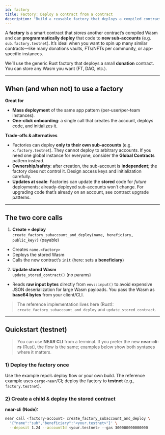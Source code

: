 ```yaml
---
id: factory
title: Factory: Deploy a contract from a contract
description: "Build a reusable factory that deploys a compiled contract to new sub-accounts, and learn when to use it, trade-offs, and safety tips."
---
```


A **factory** is a smart contract that *stores* another contract’s compiled Wasm and can **programmatically deploy** that code to **new sub-accounts** (e.g. `sub.factory.testnet`). It’s ideal when you want to spin up many similar contracts—like many donations vaults, FTs/NFTs per community, or app-specific instances.

We’ll use the generic Rust factory that deploys a small **donation** contract. You can store any Wasm you want (FT, DAO, etc.).

---

## When (and when not) to use a factory

**Great for**
- **Mass deployment** of the same app pattern (per-user/per-team instances).
- **One-click onboarding**: a single call that creates the account, deploys code, and initializes it.

**Trade-offs & alternatives**
- Factories can deploy **only to their own sub-accounts** (e.g. `x.factory.testnet`). They cannot deploy to arbitrary accounts. If you need one global instance for everyone, consider the **Global Contracts** pattern instead.
- **Ownership/safety**: after creation, the sub-account is **independent**; the factory does not control it. Design access keys and initialization carefully.
- **Updates at scale**: Factories can update the **stored** code for *future* deployments; already-deployed sub-accounts won’t change. For upgrading code that’s already on an account, see contract upgrade patterns.

---

## The two core calls

1) **Create + deploy**  
`create_factory_subaccount_and_deploy(name, beneficiary, public_key?)` (payable)  
- Creates `name.<factory>`  
- Deploys the stored Wasm  
- Calls the new contract’s `init` (here: sets a **beneficiary**)  

2) **Update stored Wasm**  
`update_stored_contract()` (no params)  
- Reads **raw input bytes** directly from `env::input()` to avoid expensive JSON deserialization for large Wasm payloads. You pass the Wasm as **base64 bytes** from your client/CLI.

> The reference implementation lives here (Rust): `create_factory_subaccount_and_deploy` and `update_stored_contract`.

---

## Quickstart (testnet)

> You can use **NEAR CLI** from a terminal. If you prefer the new **near-cli-rs** (Rust), the flow is the same; examples below show both syntaxes where it matters.

### 1) Deploy the factory once
Use the example repo’s deploy flow or your own build. The reference example uses `cargo-near`/CI; deploy the factory to **testnet** (e.g., `factory.testnet`).

### 2) Create a child & deploy the stored contract

**near-cli (Node):**
```bash
near call <factory-account> create_factory_subaccount_and_deploy \
  '{"name":"sub","beneficiary":"<your.testnet>"}' \
  --deposit 1.24 --accountId <your.testnet> --gas 300000000000000
